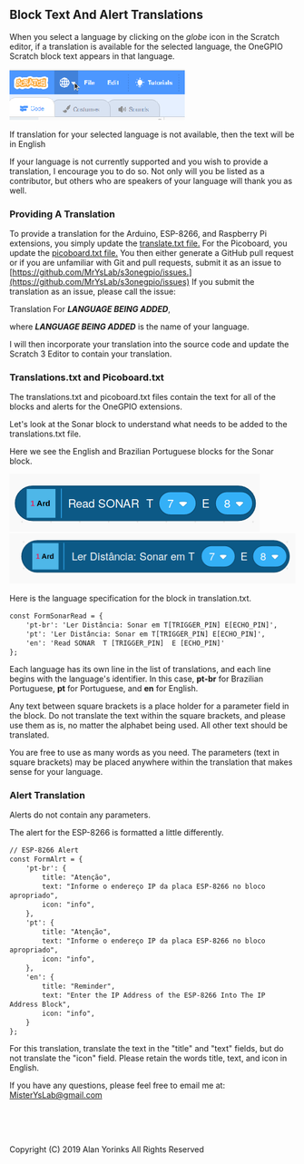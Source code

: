 ## Block Text And Alert Translations

When you select a language by clicking on the *globe* icon in the
Scratch editor, if a translation is available for the selected language,
the OneGPIO Scratch block text appears in that language.

<img src="../images/languages.png" >

If translation for your selected language is not available, then the
text will be in English

If your language is not currently supported and you wish to provide a
translation, I encourage you to do so. Not only will you be listed as a
contributor, but others who are speakers of your language will thank you
as well.

### Providing A Translation

To provide a translation for the Arduino, ESP-8266, and Raspberry Pi
extensions, you simply update the
[translate.txt file.](https://github.com/MrYsLab/s3onegpio/blob/master/translations/translations.txt)
For the Picoboard, you update the
[picoboard.txt file.](https://github.com/MrYsLab/s3onegpio/blob/master/translations/picoboard.txt)
You then either generate a GitHub pull request or if you are unfamiliar
with Git and pull requests, submit it as an issue to
[https://github.com/MrYsLab/s3onegpio/issues.](https://github.com/MrYsLab/s3onegpio/issues)
If you submit the translation as an issue, please call the issue:

Translation For ***LANGUAGE BEING ADDED***, 

where ***LANGUAGE BEING ADDED*** is the name of your language.

I will then incorporate your translation into the source code and update
the Scratch 3 Editor to contain your translation.

### Translations.txt and Picoboard.txt
 
 The translations.txt and picoboard.txt files contain the text for all
 of the blocks and alerts for the OneGPIO extensions.

Let's look at the Sonar block to understand what needs to be added to
the translations.txt file.
 
 Here we see the English and Brazilian Portuguese blocks for the Sonar
 block.

<img src="../images/sonar_english.png" >


<img src="../images/sonar_pt-br.png" >

Here is the language specification for the block in translation.txt.

```
const FormSonarRead = {
    'pt-br': 'Ler Distância: Sonar em T[TRIGGER_PIN] E[ECHO_PIN]',
    'pt': 'Ler Distância: Sonar em T[TRIGGER_PIN] E[ECHO_PIN]',
    'en': 'Read SONAR  T [TRIGGER_PIN]  E [ECHO_PIN]'
};
```

Each language has its own line in the list of translations, and each
line begins with the language's identifier. In this case, **pt-br** for
Brazilian Portuguese, **pt** for Portuguese, and **en** for English.

Any text between square brackets is a place holder for a parameter field
in the block. Do not translate the text within the square brackets, and
please use them as is, no matter the alphabet being used. All other text
should be translated.

You are free to use as many words as you need.  The parameters (text 
in square brackets) may be placed anywhere within the translation 
that makes sense for your language.

### Alert Translation

Alerts do not contain any parameters.

The alert for the ESP-8266 is formatted a little differently. 

```
// ESP-8266 Alert
const FormAlrt = {
    'pt-br': {
        title: "Atenção",
        text: "Informe o endereço IP da placa ESP-8266 no bloco apropriado",
        icon: "info",
    },
    'pt': {
        title: "Atenção",
        text: "Informe o endereço IP da placa ESP-8266 no bloco apropriado",
        icon: "info",
    },
    'en': {
        title: "Reminder",
        text: "Enter the IP Address of the ESP-8266 Into The IP Address Block",
        icon: "info",
    }
};
```

For this translation, translate the text in the "title" and "text"
fields, but do not translate the "icon" field. Please retain the words
title, text, and icon in English.

If you have any questions, please feel free to email me at:
[MisterYsLab@gmail.com](mailto:MisterYsLab@gmail.com)



<br>
<br>
<br>


Copyright (C) 2019 Alan Yorinks All Rights Reserved
